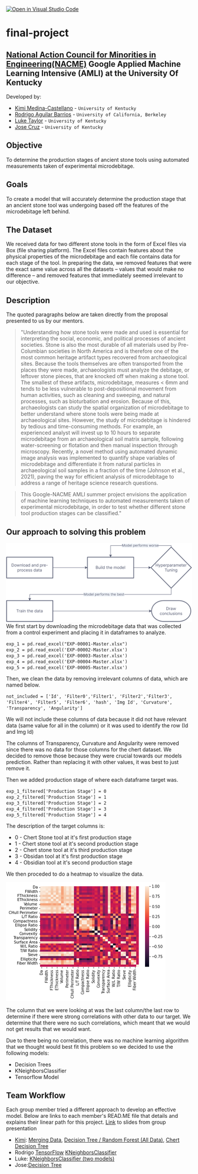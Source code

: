 [![Open in Visual Studio Code](https://classroom.github.com/assets/open-in-vscode-c66648af7eb3fe8bc4f294546bfd86ef473780cde1dea487d3c4ff354943c9ae.svg)](https://classroom.github.com/online_ide?assignment_repo_id=8127865&assignment_repo_type=AssignmentRepo)
<!--
Name of your teams' final project
-->
# final-project
## [National Action Council for Minorities in Engineering(NACME)](https://www.nacme.org) Google Applied Machine Learning Intensive (AMLI) at the University Of Kentucky


<!--
List all of the members who developed the project and
link to each members respective GitHub profile
-->
Developed by: 
- [Kimi Medina-Castellano](https://github.com/kimimedina) - `University of Kentucky`
- [Rodrigo Aguilar Barrios](https://github.com/Rodrigox30) - `University of California, Berkeley` 
- [Luke Taylor](https://github.com/LukeTaylor1) - `University of Kentucky` 
- [Jose Cruz](https://github.com/Resoj) - `University of Kentucky`

## Objective
To determine the production stages of ancient stone tools using automated measurements taken of experimental microdebitage.

## Goals
To create a model that will accurately determine the production stage that an ancient stone tool was undergoing based off the features of the microdebitage left behind.

## The Dataset
We received data for two different stone tools in the form of Excel files via Box (file sharing platform). The Excel files contain features about the physical properties of the microdebitage and each file contains data for each stage of the tool. In preparing the data, we removed features that were the exact same value across all the datasets – values that would make no difference – and removed features that immediately seemed irrelevant to our objective.

## Description
The quoted paragraphs below are taken directly from the proposal presented to us by our mentors. 
> "Understanding how stone tools were made and used is essential for interpreting the social, economic, and political processes of ancient societies. Stone is also the most durable of all materials used by Pre-Columbian societies in North America and is therefore one of the most common heritage artifact types recovered from archaeological sites. Because the tools themselves are often transported from the places they were made, archaeologists must analyze the debitage, or leftover stone pieces, that are knocked off when making a stone tool. The smallest of these artifacts, microdebitage, measures < 6mm and tends to be less vulnerable to post-depositional movement from human activities, such as cleaning and sweeping, and natural processes, such as bioturbation and erosion. Because of this, archaeologists can study the spatial organization of microdebitage to better understand where stone tools were being made at archaeological sites. However, the study of microdebitage is hindered by tedious and time-consuming methods. For example, an experienced analyst will invest up to 10 hours to separate microdebitage from an archaeological soil matrix sample, following water-screening or flotation and then manual inspection through microscopy. Recently, a novel method using automated dynamic image analysis was implemented to quantify shape variables of microdebitage and differentiate it from natural particles in archaeological soil samples in a fraction of the time (Johnson et al., 2021), paving the way for efficient analysis of microdebitage to address a range of heritage science research questions.

> This Google-NACME AMLI summer project envisions the application of machine learning techniques to automated measurements taken of experimental microdebitage, in order to test whether different stone tool production stages can be classified."

## Our approach to solving this problem
![Procedure](Procedure.png)
We first start by downloading the microdebitage data that was collected from a control experiment and placing it in dataframes to analyze. 

```
exp_1 = pd.read_excel("EXP-00001-Master.xlsx")
exp_2 = pd.read_excel('EXP-00002-Master.xlsx')
exp_3 = pd.read_excel('EXP-00003-Master.xlsx')
exp_4 = pd.read_excel('EXP-00004-Master.xlsx')
exp_5 = pd.read_excel('EXP-00005-Master.xlsx')
```

Then, we clean the data by removing irrelevant columns of data, which are named below.
```
not_included = ['Id', 'Filter0','Filter1', 'Filter2','Filter3', 'Filter4', 'Filter5', 'Filter6', 'hash', 'Img Id', 'Curvature', 'Transparency', 'Angularity']
```
We will not include these columns of data because it did not have relevant data (same value for all in the column) or it was used to identify the row (Id and Img Id)

The columns of Transparency, Curvature and Angularity were removed since there was no data for those columns for the chert dataset. We decided to remove those because they were crucial towards our models prediction. Rather than replacing it with other values, it was best to just remove it.

Then we added production stage of where each dataframe target was.
```
exp_1_filtered['Production Stage'] = 0
exp_2_filtered['Production Stage'] = 1
exp_3_filtered['Production Stage'] = 2
exp_4_filtered['Production Stage'] = 3
exp_5_filtered['Production Stage'] = 4
```
The description of the target columns is:
* 0 - Chert Stone tool at it's first production stage
* 1 - Chert stone tool at it's second production stage
* 2 - Chert stone tool at it's third production stage
* 3 - Obsidan tool at it's first production stage
* 4 - Obsidian tool at it's second production stage 

We then proceded to do a heatmap to visualize the data.

![HeatMap](Heatmap.png)

The column that we were looking at was the last column/the last row to determine if there were strong correlations with other data  to our target. We determine that there were no such correlations, which meant that we would not get results that we would want. 

Due to there being no correlation, there was no machine learning algorithm that we thought would best fit this problem so we decided to use the following models:
* Decision Trees
* KNeighborsClassifier
* Tensorflow Model

## Team Workflow
Each group member tried a different approach to develop an effective model. Below are links to each member's READ.ME file that details and explains their linear path for this project. [Link](https://github.com/Applied-Machine-Learning-2022/final-project-the-rock-group-uk/blob/main/July%2028%20-%20Classifying%20Microdebitage%20-%20Final%20Project.pdf) to slides from group presentation
* [Kimi](https://github.com/Applied-Machine-Learning-2022/final-project-the-rock-group-uk/blob/bbd838bf069fd07990fa04373e4fc64074db671d/README-DecisionTrees_RandomForest.md): [Merging Data](https://github.com/Applied-Machine-Learning-2022/final-project-the-rock-group-uk/blob/ad4689c6836f959d342926b97656cd3bbcaa5966/Kimi_Final_Project_AllData.ipynb), [Decision Tree / Random Forest (All Data)](https://github.com/Applied-Machine-Learning-2022/final-project-the-rock-group-uk/blob/09c670e26a88696ed198b198747a1fe082c86c1d/Decision_Tree_Random_Forest_FinalProject.ipynb), [Chert Decision Tree](https://github.com/Applied-Machine-Learning-2022/final-project-the-rock-group-uk/blob/491a5fb447ce8486959d6766b72b051aacb202d7/Chert_Model__Decision_Trees.ipynb)
* Rodrigo [TensorFlow](https://github.com/Applied-Machine-Learning-2022/final-project-the-rock-group-uk/blob/main/README-KNeighborsClassifier.md) [KNeighborsClassifier](https://github.com/Applied-Machine-Learning-2022/final-project-the-rock-group-uk/blob/main/README-KNeighborsClassifier.md)
* Luke: [KNeighborsClassifier (two models)](https://github.com/Applied-Machine-Learning-2022/final-project-the-rock-group-uk/blob/main/LukeReadMe.md)
* Jose:[Decision Tree](https://github.com/Applied-Machine-Learning-2022/final-project-the-rock-group-uk/blob/main/Obsidian%20Decision%20Tree%20Model.md)
